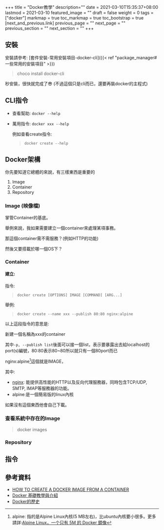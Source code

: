 +++
title = "Docker教學"
description=""
date = 2021-03-10T15:35:37+08:00
lastmod = 2021-03-10
featured_image = ""
draft = false
weight = 0
tags = ["docker"]
markmap = true
toc_markmap = true
toc_bootstrap = true
[next_and_previous.link]
  previous_page = ""
  next_page = ""
  previous_section = ""
  next_section = ""
+++

## 安裝

安裝請參考: [套件安裝-常用安裝項目-docker-cli]({{< ref "package_manager#一些常用的安裝項目" >}})

> choco install docker-cli

秒安裝，很快就完成了😎 (不過這個只是cli而已，還要再裝docker的主程式)

## CLI指令

- 查看幫助: ``docker --help``
- 萬用指令: ``docker xxx --help``

  例如查看create指令:

  > ``docker create --help``

## Docker架構

你先要知道它總體的來說，有三樣東西是重要的
1. Image
2. Container
3. Repository

### Image (映像檔)

掌管Container的基底。

舉例來說，我如果需要建立一個container來處理某項事務。

那這個container需不需服務？(例如HTTP的功能)

然後又要搭載於哪一個OS下？

### Container

#### 建立:

指令:

> ``docker create [OPTIONS] IMAGE [COMMAND] [ARG...]``

舉例:

> ``docker create --name xxx --publish 80:80 nginx:alpine``

以上這段指令的意思是:

新建一個名稱為xxx的container

其中``-p, --publish list``後面可以接一個list，表示要暴露出去給localhost的port(s)編號，80:80表示80~80所以就只有一個80port而已

nginx:alpine[^alpine]這個就是IMAGE，


其中:

- [nginx]: 能提供高性能的HTTP以及反向代理服務器，同時包含TCP/UDP, SMTP, IMAP等服務器的功能。
- alpine:是一個簡易版的linux內核

如果沒有這個東西他會自己下載。

### 查看系統中存在的Image

> docker images



### Repository


## 指令

## 參考資料

- [HOW TO CREATE A DOCKER IMAGE FROM A CONTAINER](https://www.scalyr.com/blog/create-docker-image/)
- [Docker 基礎教學與介紹](https://cwhu.medium.com/docker-tutorial-101-c3808b899ac6)
- [Docker的歷史](https://www.ithome.com.tw/news/113899)


[^alpine]: alpine: 指的是Alpine Linux內核(5 MB左右)，比ubuntu內核要小很多。更多請詳:[Alpine Linux，一个只有 5M 的 Docker 鏡像](https://www.infoq.cn/news/2016/01/Alpine-Linux-5M-Docker/])



[nginx]: https://nginx.org/en/
